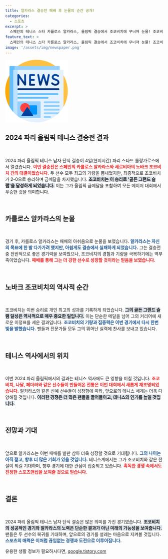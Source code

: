 ```yaml
---
title: 알카라스 결승전 패배 후 눈물의 순간 공개!
categories:
  - 스포츠
excerpt: >
  스페인의 테니스 스타 카를로스 알카라스, 올림픽 결승에서 조코비치에 무너져 눈물! 조코비치는 금메달과 함께 골든 그랜드 슬램을 이루며 역사를 썼다. 클릭해서 그 감동의 순간을 확인해보세요!
feature_text: >
  스페인의 테니스 스타 카를로스 알카라스, 올림픽 결승에서 조코비치에 무너져 눈물! 조코비치는 금메달과 함께 골든 그랜드 슬램을 이루며 역사를 썼다. 클릭해서 그 감동의 순간을 확인해보세요!
image: '/assets/img/newspaper.png'
---
```


<p><img src="/assets/img/newspaper.png" alt="kimp 속보" /></p>

<h2 data-ke-size="size26">2024 파리 올림픽 테니스 결승전 결과</h2>

<p data-ke-size="size16">&nbsp;</p>

<p>2024 파리 올림픽 테니스 남자 단식 결승이 4일(현지시간) 파리 스타드 롤랑가로스에서 열렸습니다. <b><span style="color: #ee2323;">이번 결승전은 스페인의 카를로스 알카라스와 세르비아의 노바크 조코비치 간의 대결이었습니다.</span></b> 두 선수 모두 최고의 기량을 뽐내었지만, 최종적으로 조코비치가 2-0으로 승리하며 금메달을 차지했습니다. <b><span style="background-color: #21538527;">조코비치는 이 승리로 '골든 그랜드 슬램'을 달성하게 되었습니다.</span></b> 이는 그가 올림픽 금메달을 포함하여 모든 메이저 대회에서 우승한 것을 의미합니다.</p>

<p data-ke-size="size16">&nbsp;</p>

<h2 data-ke-size="size26">카를로스 알카라스의 눈물</h2>

<p data-ke-size="size16">&nbsp;</p>

<p>경기 후, 카를로스 알카라스는 패배의 아쉬움으로 눈물을 보였습니다. <b><span style="color: #1a5490;">알카라스는 자신의 목표에 한 발 다가가려 했지만, 아쉽게도 결승에서 실패하게 되었습니다.</span></b> 그는 결승전 중 전반적으로 좋은 경기력을 보여줬으나, 조코비치의 경험과 기량을 극복하기에는 역부족이었습니다. <b><span style="color: #ee2323;">패배를 통해 그는 더 강한 선수로 성장할 것이라는 믿음을 보였습니다.</span></b></p>

<p data-ke-size="size16">&nbsp;</p>

<h2 data-ke-size="size26">노바크 조코비치의 역사적 순간</h2>

<p data-ke-size="size16">&nbsp;</p>

<p>조코비치는 이번 승리로 개인 최고의 성과를 기록하게 되었습니다. <b><span style="background-color: #21538527;">그의 골든 그랜드 슬램 달성은 역사적으로 매우 중요한 일입니다.</span></b> 이는 단순한 메달을 넘어 그의 커리어에 새로운 이정표를 세운 결과입니다. <b><span style="color: #1a5490;">조코비치의 기량과 집중력은 이번 경기에서 다시 한번 빛을 발했습니다.</span></b> 팬들과 전문가들 모두 그의 뛰어난 실력에 찬사를 보내고 있습니다.</p>

<p data-ke-size="size16">&nbsp;</p>

<h2 data-ke-size="size26">테니스 역사에서의 위치</h2>

<p data-ke-size="size16">&nbsp;</p>

<p>이번 2024 파리 올림픽에서의 결과는 테니스 역사에도 큰 영향을 미칠 것입니다. <b><span style="color: #ee2323;">조코비치, 나달, 페더러와 같은 선수들이 만들어온 전통은 이번 대회에서 새롭게 재조명되었습니다.</span></b> 알카라스와 같은 신예 선수들이 성장함에 따라, 앞으로의 테니스 세계는 더욱 다양해질 것입니다. <b><span style="background-color: #21538527;">이러한 경쟁은 더 많은 팬들을 끌어들이고, 테니스의 인기를 높일 것입니다. </span></b></p>

<p data-ke-size="size16">&nbsp;</p>

<h2 data-ke-size="size26">전망과 기대</h2>

<p data-ke-size="size16">&nbsp;</p>

<p>앞으로 알카라스는 이번 패배를 발판 삼아 더욱 성장할 것으로 기대됩니다. <b><span style="color: #1a5490;">그의 나이는 아직 젊고, 향후 더 많은 기회가 있을 것입니다.</span></b> 테니스계에서는 그가 조코비치와 같은 전설이 되길 기대하며, 향후 경기에 대한 관심이 집중되고 있습니다. <b><span style="color: #ee2323;">혹독한 경쟁 속에서도 진정한 스포츠맨십을 보여줄 것으로 믿습니다.</span></b></p>

<p data-ke-size="size16">&nbsp;</p>

<h2 data-ke-size="size26">결론</h2>

<p data-ke-size="size16">&nbsp;</p>

<p>2024 파리 올림픽 테니스 남자 단식 결승은 많은 의미를 가진 경기였습니다. <b><span style="background-color: #21538527;">조코비치의 성공적인 경기와 알카라스의 노력은 단순한 결과가 아닌 미래의 가능성을 보여줍니다.</span></b> 팬들은 두 선수의 복귀를 기대하며, 앞으로의 경기를 설레는 마음으로 지켜볼 것입니다. <b><span style="color: #1a5490;">스포츠의 매력은 이처럼 끊임없는 경쟁과 도전으로 이루어집니다.</span></b></p>
유용한 생활 정보가 필요하시다면, <a href="https://qoogle.tistory.com" rel="dofollow">qoogle.tistory.com</a>


